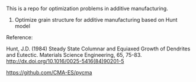 This is a repo for optimization problems in additive manufacturing.

1. Optimize grain structure for additive manufacturing based on Hunt model



Reference:

Hunt, J.D. (1984) Steady State Columnar and Equiaxed Growth of Dendrites and Eutectic. Materials Science Engineering, 65, 75-83.
http://dx.doi.org/10.1016/0025-5416(84)90201-5

https://github.com/CMA-ES/pycma
